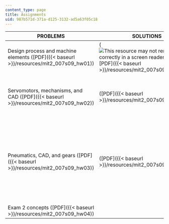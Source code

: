 ```yaml
---
content_type: page
title: Assignments
uid: 987b571d-371a-d125-3132-ad5a63f05c18
---
```


| PROBLEMS | SOLUTIONS | FILES |
| --- | --- | --- |
| Design process and machine elements ([PDF]({{< baseurl >}}/resources/mit2_007s09_hw01)) | (![This resource may not render correctly in a screen reader.](/images/inacessible.gif)[PDF]({{< baseurl >}}/resources/mit2_007s09_sol_hw01)) | &nbsp; |
| Servomotors, mechanisms, and CAD ([PDF]({{< baseurl >}}/resources/mit2_007s09_hw02)) | ([PDF]({{< baseurl >}}/resources/mit2_007s09_sol_hw02)) | Window mechanism:  {{< br >}}SW2008 ([SLDPRT]({{< baseurl >}}/resources/window08)),  {{< br >}}SW2007 ([SLDPRT]({{< baseurl >}}/resources/window07)) |
| Pneumatics, CAD, and gears ([PDF]({{< baseurl >}}/resources/mit2_007s09_hw03)) | ([PDF]({{< baseurl >}}/resources/mit2_007s09_sol_hw03)) |  {{< br >}}{{< br >}} Chamber:  {{< br >}}SW2008 ([SLDPRT]({{< baseurl >}}/resources/chamber08)),  {{< br >}}SW2007 ([SLDPRT]({{< baseurl >}}/resources/chamber07)) {{< br >}}{{< br >}} Gears:  {{< br >}}12-tooth ([DXF](/courses/mechanical-engineering/2-007-design-and-manufacturing-i-spring-2009/assignments/12tooth.dxf)),  {{< br >}}24-tooth ([DXF](/courses/mechanical-engineering/2-007-design-and-manufacturing-i-spring-2009/assignments/24tooth.dxf)),  {{< br >}}48-tooth([DXF](/courses/mechanical-engineering/2-007-design-and-manufacturing-i-spring-2009/assignments/48tooth.dxf)) {{< br >}}{{< br >}}  |
| Exam 2 concepts ([PDF]({{< baseurl >}}/resources/mit2_007s09_hw04)) | &nbsp; |